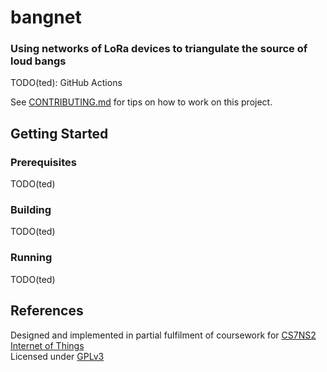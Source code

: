 # bangnet
### Using networks of LoRa devices to triangulate the source of loud bangs

TODO(ted): GitHub Actions

See [CONTRIBUTING.md](CONTRIBUTING.md) for tips on how to work on this project.

## Getting Started

### Prerequisites

TODO(ted)

### Building

TODO(ted)

### Running

TODO(ted)

## References

Designed and implemented in partial fulfilment of coursework for [CS7NS2 Internet of Things](https://teaching.scss.tcd.ie/module/cs7ns2-internet-of-things/) \
Licensed under [GPLv3](LICENSE)

